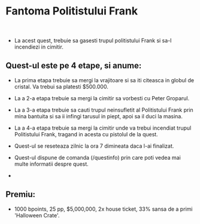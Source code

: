 # Fantoma Politistului Frank <br><br>


- La acest quest, trebuie sa gasesti trupul politistului Frank si sa-l incendiezi in cimitir.

## Quest-ul este pe 4 etape, si anume:

- La prima etapa trebuie sa mergi la vrajitoare si sa iti citeasca in globul de cristal. Va trebui sa platesti $500.000.
- La a 2-a etapa trebuie sa mergi la cimitir sa vorbesti cu Peter Groparul.
- La a 3-a etapa trebuie sa cauti trupul neinsufletit al Politistului Frank prin mina bantuita si sa ii infingi tarusul in piept, apoi sa il duci la masina.
- La a 4-a etapa trebuie sa mergi la cimitir unde va trebui incendiat trupul Politistului Frank, tragand in acesta cu pistolul de la quest. 


- Quest-ul se reseteaza zilnic la ora 7 dimineata daca l-ai finalizat.
- Quest-ul dispune de comanda (/questinfo) prin care poti vedea mai multe informatii despre quest.
- 
## Premiu: 
- 1000 bpoints, 25 pp, $5,000,000, 2x house ticket, 33% sansa de a primi 'Halloween Crate'.
